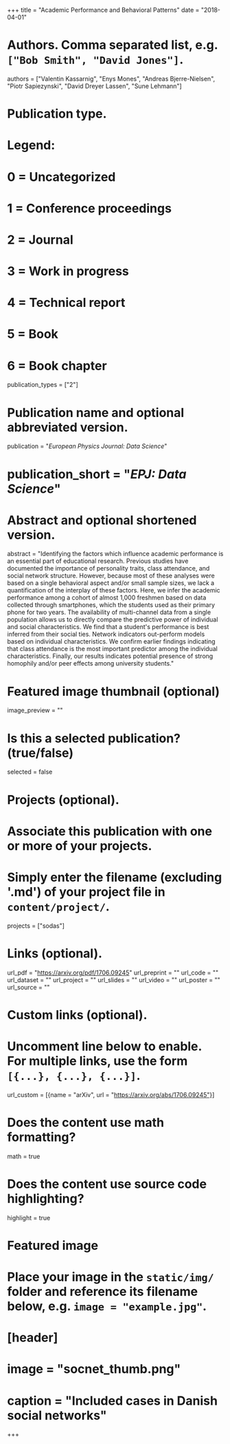 +++
title = "Academic Performance and Behavioral Patterns"
date = "2018-04-01"

# Authors. Comma separated list, e.g. `["Bob Smith", "David Jones"]`.
authors = ["Valentin Kassarnig", "Enys Mones", "Andreas Bjerre-Nielsen", "Piotr Sapiezynski", "David Dreyer Lassen", "Sune Lehmann"]

# Publication type.
# Legend:
# 0 = Uncategorized
# 1 = Conference proceedings
# 2 = Journal
# 3 = Work in progress
# 4 = Technical report
# 5 = Book
# 6 = Book chapter
publication_types = ["2"]

# Publication name and optional abbreviated version.
publication = "*European Physics Journal: Data Science*"
# publication_short = "*EPJ: Data Science*"

# Abstract and optional shortened version.
abstract = "Identifying the factors which influence academic performance is an essential part of educational research. Previous studies have documented the importance of personality traits, class attendance, and social network structure. However, because most of these analyses were based on a single behavioral aspect and/or small sample sizes, we lack a quantification of the interplay of these factors. Here, we infer the academic performance among a cohort of almost 1,000 freshmen based on data collected through smartphones, which the students used as their primary phone for two years. The availability of multi-channel data from a single population allows us to directly compare the predictive power of individual and social characteristics. We find that a student's performance is best inferred from their social ties. Network indicators out-perform models based on individual characteristics. We confirm earlier findings indicating that class attendance is the most important predictor among the individual characteristics. Finally, our results indicates potential presence of strong homophily and/or peer effects among university students."

# Featured image thumbnail (optional)
image_preview = ""

# Is this a selected publication? (true/false)
selected = false

# Projects (optional).
#   Associate this publication with one or more of your projects.
#   Simply enter the filename (excluding '.md') of your project file in `content/project/`.
projects = ["sodas"]

# Links (optional).
url_pdf = "https://arxiv.org/pdf/1706.09245"
url_preprint = ""
url_code = ""
url_dataset = ""
url_project = ""
url_slides = ""
url_video = ""
url_poster = ""
url_source = ""

# Custom links (optional).
#   Uncomment line below to enable. For multiple links, use the form `[{...}, {...}, {...}]`.
url_custom = [{name = "arXiv", url = "https://arxiv.org/abs/1706.09245"}]

# Does the content use math formatting?
math = true

# Does the content use source code highlighting?
highlight = true

# Featured image
# Place your image in the `static/img/` folder and reference its filename below, e.g. `image = "example.jpg"`.
# [header]
# image = "socnet_thumb.png"
# caption = "Included cases in Danish social networks"

+++
